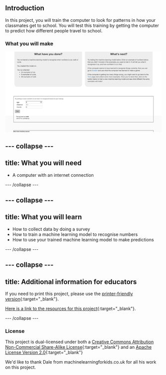## Introduction

In this project, you will train the computer to look for patterns in how your classmates get to school. You will test this training by getting the computer to predict how different people travel to school.

### What you will make

![The machine learning model predicting an answer](images/test.png)

\--- collapse \---
---
title: What you will need
---

+ A computer with an internet connection

\--- /collapse \---

\--- collapse \---
---
title: What you will learn
---
+ How to collect data by doing a survey
+ How to train a machine learning model to recognise numbers
+ How to use your trained machine learning model to make predictions

\--- /collapse \---

\--- collapse \---
---
title: Additional information for educators
---

If you need to print this project, please use the [printer-friendly version](https://projects.raspberrypi.org/en/projects/journey-to-school/print){:target="_blank"}.

[Here is a link to the resources for this project](https://github.com/raspberrypilearning/journey-to-school/en/resources){:target="_blank"}.

\--- /collapse \---

### License

This project is dual-licensed under both a [Creative Commons Attribution Non-Commercial Share-Alike License](http://creativecommons.org/licenses/by-nc-sa/4.0/){:target="_blank"} and an [Apache License Version 2.0](http://www.apache.org/licenses/LICENSE-2.0){:target="_blank"}

We'd like to thank Dale from machinelearningforkids.co.uk for all his work on this project.
